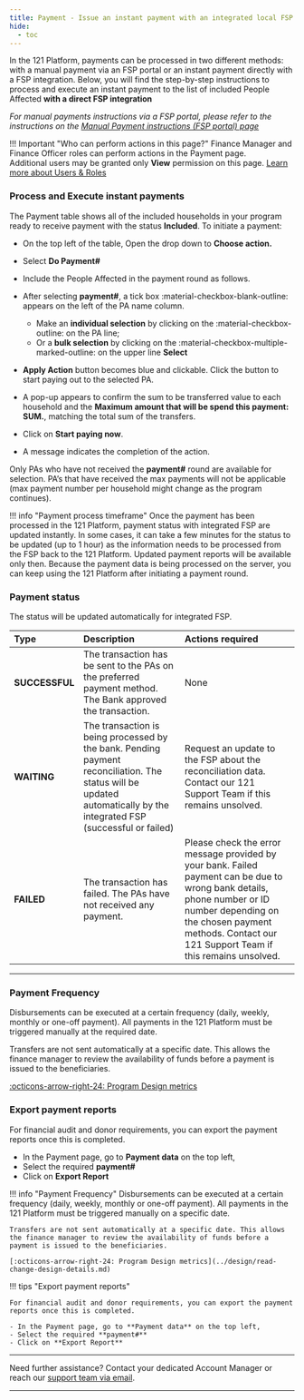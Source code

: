 ```yaml
---
title: Payment - Issue an instant payment with an integrated local FSP
hide:
  - toc
---
```


In the 121 Platform, payments can be processed in two different methods: with a manual payment via an FSP portal or an instant payment directly with a FSP integration. Below, you will find the step-by-step instructions to process and execute an instant payment to the list of included People Affected **with a direct FSP integration**

*For manual payments instructions via a FSP portal, please refer to the instructions on the [Manual Payment instructions (FSP portal) page](./issue-payment-fsp-portal.md)*

!!! Important "Who can perform actions in this page?"
    Finance Manager and Finance Officer roles can perform actions in the Payment page.  
    Additional users may be granted only **View** permission on this page. [Learn more about Users & Roles](../users/users-roles-page.md)

### Process and Execute instant payments

The Payment table shows all of the included households in your program ready to receive payment with the status **Included**.
To initiate a payment:

- On the top left of the table, Open the drop down to **Choose action.**
- Select  **Do Payment#**


- Include the People Affected in the payment round as follows.
- After selecting **payment#**, a tick box :material-checkbox-blank-outline: appears on the left of the PA name column.
  - Make an **individual selection** by clicking on the :material-checkbox-outline: on the PA line;
  - Or a **bulk selection** by clicking on the :material-checkbox-multiple-marked-outline: on the upper line **Select**
- **Apply Action** button becomes blue and clickable. Click the button to start paying out to the selected PA.
- A pop-up appears to confirm the sum to be transferred value to each household and the **Maximum amount that will be spend this payment: SUM.**, matching the total sum of the transfers.
- Click on **Start paying now**.
- A message indicates the completion of the action.

Only PAs who have not received the **payment#** round are available for selection. PA’s that have received the max payments will not be applicable (max payment number per household might change as the program continues).

!!! info "Payment process timeframe"
    Once the payment has been processed in the 121 Platform, payment status with integrated FSP are updated instantly. In some cases, it can take a few minutes for the status to be updated (up to 1 hour) as the information needs to be processed from the FSP back to the 121 Platform. Updated payment reports will be available only then.
    Because the payment data is being processed on the server, you can keep using the 121 Platform after initiating a payment round.


### Payment status

The status will be updated automatically for integrated FSP.

| Type | Description | Actions required |
| :---- | :----------- | :----------  |
| **SUCCESSFUL** | The transaction has be sent to the PAs on the preferred payment method. The Bank approved the transaction.| None |
| **WAITING** | The transaction is being processed by the bank. Pending payment reconciliation. The status will be updated automatically by the integrated FSP (successful or failed) | Request an update to the FSP about the reconciliation data. Contact our 121 Support Team if this remains unsolved.|
| **FAILED** | The transaction has failed. The PAs have not received any payment.| Please check the error message provided by your bank. Failed payment can be due to wrong bank details, phone number or ID number depending on the chosen payment methods. Contact our 121 Support Team if this remains unsolved.|

---

### Payment Frequency

Disbursements can be executed at a certain frequency (daily, weekly, monthly or one-off payment). All payments in the 121 Platform must be triggered manually at the required date.

Transfers are not sent automatically at a specific date. This allows the finance manager to review the availability of funds before a payment is issued to the beneficiaries.

[:octicons-arrow-right-24: Program Design metrics](../design/read-change-design-details.md)

### Export payment reports

For financial audit and donor requirements, you can export the payment reports once this is completed.

- In the Payment page, go to **Payment data** on the top left,
- Select the required **payment#**
- Click on **Export Report**


!!! info "Payment Frequency"
    Disbursements can be executed at a certain frequency (daily, weekly, monthly or one-off payment). All payments in the 121 Platform must be triggered manually on a specific date.

    Transfers are not sent automatically at a specific date. This allows the finance manager to review the availability of funds before a payment is issued to the beneficiaries.

    [:octicons-arrow-right-24: Program Design metrics](../design/read-change-design-details.md)


!!! tips "Export payment reports"

    For financial audit and donor requirements, you can export the payment reports once this is completed.

    - In the Payment page, go to **Payment data** on the top left, 
    - Select the required **payment#**
    - Click on **Export Report**

---

Need further assistance? Contact your dedicated Account Manager or reach our [support team via email](mailto:support@121.global).

---
